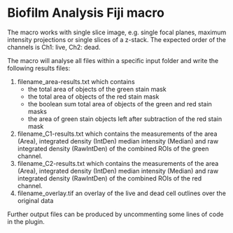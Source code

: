 # Biofilm Analysis Fiji macro
The macro works with single slice image, e.g. single focal planes, maximum intensity projections or single slices of a z-stack. The expected order of the channels is Ch1: live, Ch2: dead. 

The macro will analyse all files within a specific input folder and write the following results files: 
1. filename_area-results.txt which contains 
    * the total area of objects of the green stain mask
    * the total area of objects of the red stain mask
    * the boolean sum total area of objects of the green and red stain masks
    * the area of green stain objects left after subtraction of the  red stain mask   
2. filename_C1-results.txt which contains the measurements of the area (Area), integrated density (IntDen) median intensity (Median) and raw integrated density (RawIntDen) of the combined ROIs of the green channel. 
3. filename_C2-results.txt which contains the measurements of the area (Area), integrated density (IntDen) median intensity (Median) and raw integrated density (RawIntDen) of the combined ROIs of the red channel.
4. filename_overlay.tif an overlay of the live and dead cell outlines over the original data 

Further output files can be produced by uncommenting some lines of code in the plugin.
